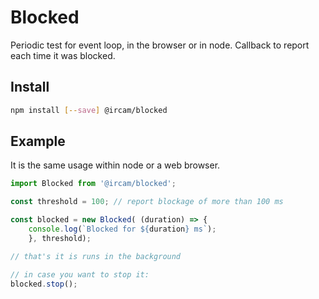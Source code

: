 # Blocked

Periodic test for event loop, in the browser or in node. Callback to report each time it was blocked.

## Install

```sh
npm install [--save] @ircam/blocked
```

## Example


It is the same usage within node or a web browser.

```js
import Blocked from '@ircam/blocked';

const threshold = 100; // report blockage of more than 100 ms

const blocked = new Blocked( (duration) => {
    console.log(`Blocked for ${duration} ms`);
    }, threshold);

// that's it is runs in the background
```

```js
// in case you want to stop it:
blocked.stop();
```
